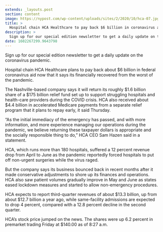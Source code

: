 ```yaml
--- 
extends: _layouts.post 
section: content 
image: https://nypost.com/wp-content/uploads/sites/2/2020/10/hca-07.jpg?quality=90&strip=all&w=1200 
title: > 
  Hospital chain HCA Healthcare to pay back $6 billion in coronavirus aid 
description: > 
  Sign up for our special edition newsletter to get a daily update on the coronavirus pandemic.Hospital chain HCA Healthcare plans to pay back about $6 billion in federal coronavirus aid now that it says its financially recovered from the worst of the pandemic.The Nashville-based company says it will return its roughly $1.6 billion share of a $175 billion relief fund set up to support struggling hospitals and health-care providers during the COVID crisis.HCA also received about $4.4 billion in accelerated Medicare payments from a separate relief program that it plans to repay early, it said Thursday.HCA also saw patient volumes gradually improve in May and June as states eased lockdown measures and started to allow non-emergency procedures. 
date: 1602267299.9643798 
--- 
```

Sign up for our special edition newsletter to get a daily update on the coronavirus pandemic.

Hospital chain HCA Healthcare plans to pay back about $6 billion in federal coronavirus aid now that it says its financially recovered from the worst of the pandemic.

The Nashville-based company says it will return its roughly $1.6 billion share of a $175 billion relief fund set up to support struggling hospitals and health-care providers during the COVID crisis. HCA also received about $4.4 billion in accelerated Medicare payments from a separate relief program that it plans to repay early, it said Thursday.

“As the initial immediacy of the emergency has passed, and with more information, and more experience managing our operations during the pandemic, we believe returning these taxpayer dollars is appropriate and the socially responsible thing to do,” HCA CEO Sam Hazen said in a statement.

HCA, which runs more than 180 hospitals, suffered a 12 percent revenue drop from April to June as the pandemic reportedly forced hospitals to put off non-urgent surgeries while the virus raged.

But the company says its business bounced back in recent months after it made conservative adjustments to shore up its finances and operations. HCA also saw patient volumes gradually improve in May and June as states eased lockdown measures and started to allow non-emergency procedures.

HCA expects to report third-quarter revenues of about $13.3 billion, up from about $12.7 billion a year ago, while same-facility admissions are expected to drop 4 percent, compared with a 12.8 percent decline in the second quarter.

HCA’s stock price jumped on the news. The shares were up 6.2 percent in premarket trading Friday at $140.00 as of 8:27 a.m.